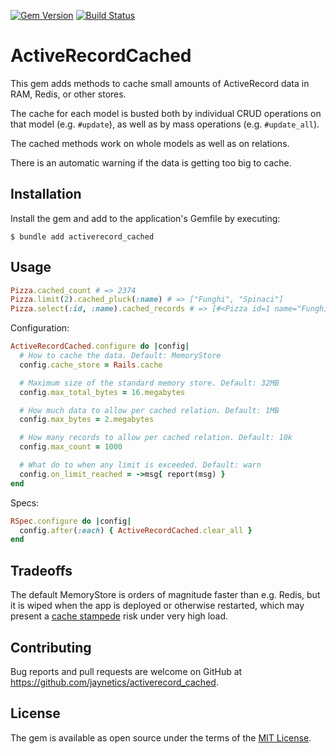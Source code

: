 [![Gem Version](https://badge.fury.io/rb/activerecord_cached.svg)](http://badge.fury.io/rb/activerecord_cached)
[![Build Status](https://github.com/jaynetics/activerecord_cached/actions/workflows/main.yml/badge.svg)](https://github.com/jaynetics/activerecord_cached/actions)

# ActiveRecordCached

This gem adds methods to cache small amounts of ActiveRecord data in RAM, Redis, or other stores.

The cache for each model is busted both by individual CRUD operations on that model (e.g. `#update`), as well as by mass operations (e.g. `#update_all`).

The cached methods work on whole models as well as on relations.

There is an automatic warning if the data is getting too big to cache.

## Installation

Install the gem and add to the application's Gemfile by executing:

    $ bundle add activerecord_cached

## Usage

```ruby
Pizza.cached_count # => 2374
Pizza.limit(2).cached_pluck(:name) # => ["Funghi", "Spinaci"]
Pizza.select(:id, :name).cached_records # => [#<Pizza id=1 name="Funghi">, ...]
```

Configuration:

```ruby
ActiveRecordCached.configure do |config|
  # How to cache the data. Default: MemoryStore
  config.cache_store = Rails.cache

  # Maximum size of the standard memory store. Default: 32MB
  config.max_total_bytes = 16.megabytes

  # How much data to allow per cached relation. Default: 1MB
  config.max_bytes = 2.megabytes

  # How many records to allow per cached relation. Default: 10k
  config.max_count = 1000

  # What do to when any limit is exceeded. Default: warn
  config.on_limit_reached = ->msg{ report(msg) }
end
```

Specs:

```ruby
RSpec.configure do |config|
  config.after(:each) { ActiveRecordCached.clear_all }
end
```

## Tradeoffs

The default MemoryStore is orders of magnitude faster than e.g. Redis, but it is wiped when the app is deployed or otherwise restarted, which may present a [cache stampede](https://en.wikipedia.org/wiki/Cache_stampede) risk under very high load.

## Contributing

Bug reports and pull requests are welcome on GitHub at https://github.com/jaynetics/activerecord_cached.

## License

The gem is available as open source under the terms of the [MIT License](https://opensource.org/licenses/MIT).
